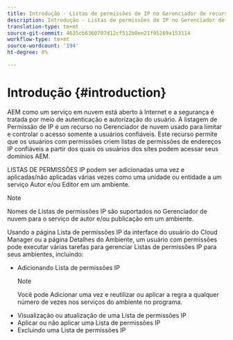 ```yaml
---
title: Introdução - Listas de permissões de IP no Gerenciador de recursos
description: Introdução - Listas de permissões de IP no Gerenciador de recursos
translation-type: tm+mt
source-git-commit: 4635cb6360707d12cf512b0ee21f05169a153114
workflow-type: tm+mt
source-wordcount: '194'
ht-degree: 0%

---
```



# Introdução {#introduction}

AEM como um serviço em nuvem está aberto à Internet e a segurança é tratada por meio de autenticação e autorização do usuário. A listagem de Permissão de IP é um recurso no Gerenciador de nuvem usado para limitar e controlar o acesso somente a usuários confiáveis. Este recurso permite que os usuários com permissões criem listas de permissões de endereços IP confiáveis a partir dos quais os usuários dos sites podem acessar seus domínios AEM.

LISTAS DE PERMISSÕES IP podem ser adicionadas uma vez e aplicadas/não aplicadas várias vezes como uma unidade ou entidade a um serviço Autor e/ou Editor em um ambiente.

>[!NOTE]
>Nomes de Listas de permissões IP são suportados no Gerenciador de nuvem para o serviço de autor e/ou publicação em um ambiente.

Usando a página Lista de permissões IP da interface do usuário do Cloud Manager ou a página Detalhes do Ambiente, um usuário com permissões pode executar várias tarefas para gerenciar Listas de permissões IP para seus ambientes, incluindo:

* Adicionando Lista de permissões IP
   >[!NOTE]
   > Você pode Adicionar uma vez e reutilizar ou aplicar a regra a qualquer número de vezes nos serviços do ambiente no programa.
* Visualização ou atualização de uma Lista de permissões IP
* Aplicar ou não aplicar uma Lista de permissões IP
* Excluindo uma Lista de permissões IP